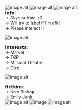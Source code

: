 ![image alt](https://github.com/skyesogoofy/skye/blob/main/ffeswfswe-removebg-preview%20(1).png?raw=true) ![image alt](https://github.com/skyesogoofy/skye/blob/main/A90E8FFB-D1D0-4B85-8530-886B0650DBAB-removebg-preview%20(1).png?raw=true) ![image alt](https://github.com/skyesogoofy/skye/blob/main/4D590B84-25C1-414A-A5E0-66A61A45B6C8-removebg-preview%20(2).png?raw=true)<br />
𝗶𝗻𝗳𝗼:<br />
→ Skye or Kate <3<br />
→ Will try to label if i'm afk!<br />
→ Please interact !!<br />

![image alt](https://github.com/skyesogoofy/skye/blob/main/tumblr_e16ebc1e4ca9744bcec108b74c17fa2e_b7a36af9_400.png?raw=true)<br />

𝗶𝗻𝘁𝗲𝗿𝗲𝘀𝘁𝘀:<br />
→ Marvel<br />
→ TØP<br />
→ Musical Theatre<br />
→ Glee<br />

![image alt](https://github.com/skyesogoofy/skye/blob/main/tumblr_e16ebc1e4ca9744bcec108b74c17fa2e_b7a36af9_400.png?raw=true)<br />

𝗳𝗶𝗰𝘁𝗸𝗶𝗻𝘀:<br />
→ Kate Bishop<br />
→ Emily Junk<br />
![image alt](https://github.com/skyesogoofy/skye/blob/main/E0D27C2C-279C-40EB-B02D-3D71FEFB5020-removebg-preview%20(1).png?raw=true) ![image](https://github.com/skyesogoofy/skye/blob/main/C6701E88-DDBD-4490-BD1C-5CE87E6D5801-removebg-preview%20(1).png?raw=true) ![image alt](https://github.com/skyesogoofy/skye/blob/main/AF1D0AE1-707D-486D-A483-2C33688CDCCB-removebg-preview%20(1).png?raw=true)<br />
